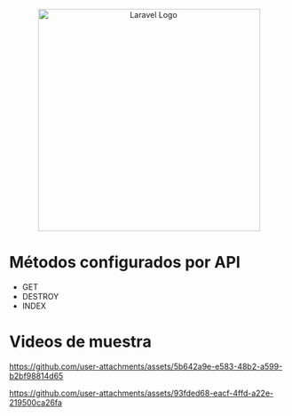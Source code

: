 <p align="center"><a href="https://laravel.com" target="_blank"><img src="https://raw.githubusercontent.com/laravel/art/master/logo-lockup/5%20SVG/2%20CMYK/1%20Full%20Color/laravel-logolockup-cmyk-red.svg" width="400" alt="Laravel Logo"></a></p>

# Métodos configurados por API
- GET
- DESTROY
- INDEX

# Videos de muestra

https://github.com/user-attachments/assets/5b642a9e-e583-48b2-a599-b2bf98814d65

https://github.com/user-attachments/assets/93fded68-eacf-4ffd-a22e-219500ca26fa

